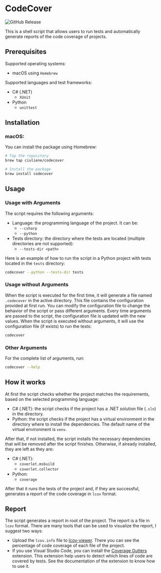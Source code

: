 # CodeCover

![GitHub Release](https://img.shields.io/github/v/release/ciuliene/homebrew-codecover)

This is a shell script that allows users to run tests and automatically generate reports of the code coverage of projects.

## Prerequisites

Supported operating systems:
- macOS using `Homebrew`

Supported languages and test frameworks:
- C# (.NET)
  - `XUnit`
- Python
  - `unittest`


## Installation

### macOS:

You can install the package using Homebrew:

```sh
# Tap the repository
brew tap ciuliene/codecover

# Install the package
brew install codecover
```

## Usage

### Usage with Arguments

The script requires the following arguments:

- Language: the programming language of the project. It can be:
    - `--csharp`
    - `--python`
- Tests directory: the directory where the tests are located (multiple directories are not supported):
    - `--tests-dir <path>`

Here is an example of how to run the script in a Python project with tests located in the `tests` directory:

```sh
codecover --python --tests-dir tests
```

### Usage without Arguments

When the script is executed for the first time, it will generate a file named `.codecover` in the active directory. This file contains the configuration provided at first run. You can modify the configuration file to change the behavior of the script or pass different arguments. Every time arguments are passed to the script, the configuration file is updated with the new values.
When the script is executed without arguments, it will use the configuration file (if exists) to run the tests:

```sh
codecover
```

### Other Arguments

For the complete list of arguments, run:

```sh
codecover --help
```

## How it works

At first the script checks whether the project matches the requirements, based on the selected programming language:

- C# (.NET): the script checks if the project has a .NET solution file (`.sln`) in the directory.
- Python: the script checks if the project has a virtual environment in the directory where to install the dependencies. The default name of the virtual environment is `venv`.

After that, if not installed, the script installs the necessary dependencies that will be removed after the script finishes. Otherwise, if already installed, they are left as they are:

- C# (.NET):
  - `coverlet.msbuild`
  - `coverlet.collector`
- Python:
  - `coverage`

After that it runs the tests of the project and, if they are successful, generates a report of the code coverage in `lcov` format.

## Report

The script generates a report in root of the project. The report is a file in `lcov` format. There are many tools that can be used to visualize the report, I suggest two ways:

- Upload the `lcov.info` file to [lcov-viewer](https://lcov-viewer.netlify.app/). There you can see the percentage of code coverage of each file of the project.
- If you use Visual Studio Code, you can install the [Coverage Gutters](https://marketplace.visualstudio.com/items?itemName=ryanluker.vscode-coverage-gutters) extension. This extension help users to detect which lines of code are covered by tests. See the documentation of the extension to know how to use it.